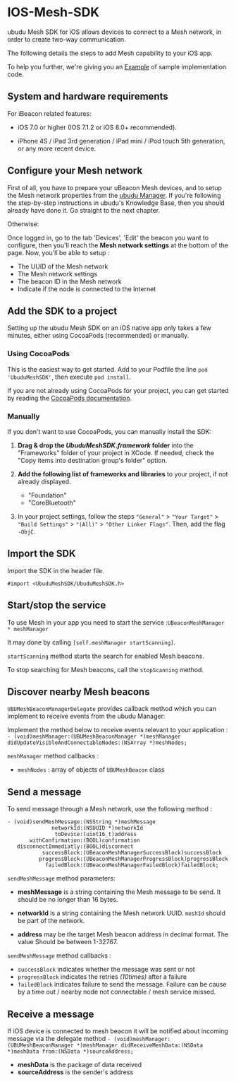 # IOS-Mesh-SDK

ubudu Mesh SDK for iOS allows devices to connect to a Mesh network, in order to create two-way communication.

The following details the steps to add Mesh capability to your iOS app. 

To help you further, we're giving you an [Example](https://github.com/Ubudu/IOS-Mesh-SDK/tree/master/Example) of sample implementation code.   

## System and hardware requirements

For iBeacon related features:

- iOS 7.0 or higher (IOS 7.1.2 or iOS 8.0+ recommended).

- iPhone 4S / iPad 3rd generation / iPad mini / iPod touch 5th generation, or any more recent device.

## Configure your Mesh network 

First of all, you have to prepare your uBeacon Mesh devices, and to setup the Mesh network properties from the [ubudu Manager](https://manager.ubudu.com/). If you're following the step-by-step instructions in ubudu's Knowledge Base, then you should already have done it. Go straight to the next chapter.

Otherwise: 

Once logged in, go to the tab 'Devices', 'Edit' the beacon you want to configure, then you'll reach the **Mesh network settings** at the bottom of the page. Now, you'll be able to setup :

- The UUID of the Mesh network
- The Mesh network settings 
- The beacon ID in the Mesh network
- Indicate if the node is connected to the Internet

## Add the SDK to a project

Setting up the ubudu Mesh SDK on an iOS native app only takes a few minutes, either using CocoaPods (recommended) or manually.

### Using CocoaPods

This is the easiest way to get started. Add to your Podfile the line `pod 'UbuduMeshSDK'`, then execute `pod install`.

If you are not already using CocoaPods for your project, you can get started by reading the [CocoaPods documentation](https://guides.cocoapods.org/).


### Manually

If you don't want to use CocoaPods, you can manually install the SDK:

1. **Drag & drop the *UbuduMeshSDK.framework* folder** into the "Frameworks" folder of your project in XCode. If needed, check the "Copy items into destination group's folder" option.

2. **Add the following list of frameworks and libraries** to your project, if not already displayed.
	 - "Foundation"
	 - "CoreBluetooth"
	 

3. In your project settings, follow the steps `"General"` > `"Your Target"` > `"Build Settings"` > `"(All)"` > `"Other Linker Flags"`. Then, add the flag `-ObjC`.


## Import the SDK

Import the SDK in the header file.

`#import <UbuduMeshSDK/UbuduMeshSDK.h>` 

## Start/stop the service

To use Mesh in your app you need to start the service :`UBeaconMeshManager * meshManager` 

It may done by calling  `[self.meshManager startScanning]`.

`startScanning` method starts the search for enabled Mesh beacons.

To stop searching for Mesh beacons, call the `stopScanning` method. 


## Discover nearby Mesh beacons 

`UBUMeshBeaconManagerDelegate` provides callback method which you can implement to receive events from the ubudu Manager:

Implement the method below to receive events relevant to your application :  
`- (void)meshManager:(UBUMeshBeaconManager *)meshManager didUpdateVisibleAndConnectableNodes:(NSArray *)meshNodes;`

`meshManager` method callbacks :

- `meshNodes` : array of objects of `UBUMeshBeacon` class


## Send a message 

To send message through a Mesh network, use the following method :

```
- (void)sendMeshMessage:(NSString *)meshMessage
              networkId:(NSUUID *)networkId
               toDevice:(uint16_t)address
       withConfirmation:(BOOL)confirmation
   disconnectImmediatly:(BOOL)disconnect
           successBlock:(UBeaconMeshManagerSuccessBlock)successBlock
          progressBlock:(UBeaconMeshManagerProgressBlock)progressBlock
            failedBlock:(UBeaconMeshManagerFailedBlock)failedBlock;
```

`sendMeshMessage` method parameters:

- **meshMessage** is a string containing the Mesh message to be send. It should be no longer than 16 bytes.

- **networkId** is a string containing the Mesh network UUID. ```meshId``` should be part of the network.

- **address** may be the target Mesh beacon address in decimal format. The value Should be between 1-32767.

`sendMeshMessage` method callbacks :

- `successBlock` indicates whether the message was sent or not
- `progressBlock` indicates the retries _(10times)_ after a failure
- `failedBlock` indicates failure to send the message. Failure can be cause by a time out / nearby node not connectable / mesh service missed.

## Receive a message

If iOS device is connected to mesh beacon it will be notified about incoming message via the delegate method
`- (void)meshManager:(UBUMeshBeaconManager *)meshManager didReceiveMeshData:(NSData *)meshData from:(NSData *)sourceAddress;`

- **meshData** is the package of data received
- **sourceAddress** is the sender's address
